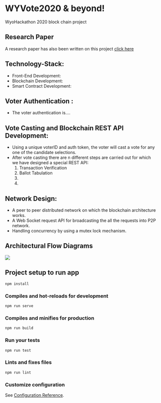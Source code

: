 # WYVote2020 & beyond!
WyoHackathon 2020 block chain project

## Research Paper
A research paper has also been written on this project
[click here](https://github.com/foolink_paper.pdf)

## Technology-Stack:
* Front-End Development: 
* Blockchain Development:  
* Smart Contract Development:


## Voter Authentication :
* The voter authentication is....<insert details here>

## Vote Casting and Blockchain REST API Development:
* Using a unique voterID and auth token, the voter will cast a vote for any one of the candidate selections.
* After vote casting there are n different steps are carried out for which we have designed a special REST API:
  1. Transaction Verification
  2. Ballot Tabulation
  3. 
  4.

## Network Design:
* A peer to peer distributed network on which the blockchain architecture works.
* A Web Socket request API for broadcasting the all the requests into P2P network.
* Handling concurrency by using a mutex lock mechanism.


## Architectural Flow Diagrams
![](https://lh4.googleusercontent.com/)


## Project setup to run app
```
npm install
```

### Compiles and hot-reloads for development
```
npm run serve
```

### Compiles and minifies for production
```
npm run build
```

### Run your tests
```
npm run test
```

### Lints and fixes files
```
npm run lint
```

### Customize configuration
See [Configuration Reference](https://cli.vuejs.org/config/).

